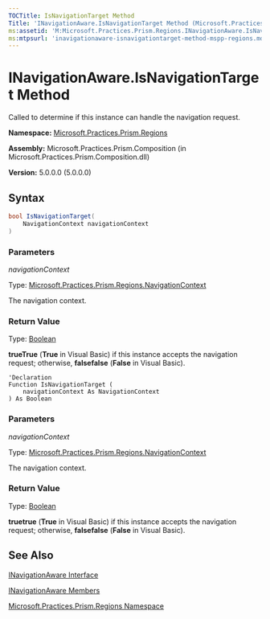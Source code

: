 ```yaml
---
TOCTitle: IsNavigationTarget Method
Title: 'INavigationAware.IsNavigationTarget Method (Microsoft.Practices.Prism.Regions)'
ms:assetid: 'M:Microsoft.Practices.Prism.Regions.INavigationAware.IsNavigationTarget(Microsoft.Practices.Prism.Regions.NavigationContext)'
ms:mtpsurl: 'inavigationaware-isnavigationtarget-method-mspp-regions.md'
---
```


# INavigationAware.IsNavigationTarget Method

Called to determine if this instance can handle the navigation request.

**Namespace:** [Microsoft.Practices.Prism.Regions](/patterns-practices/reference/mspp-regions-namespace)

**Assembly:** Microsoft.Practices.Prism.Composition (in Microsoft.Practices.Prism.Composition.dll)

**Version:** 5.0.0.0 (5.0.0.0)

## Syntax

```C#
bool IsNavigationTarget(
	NavigationContext navigationContext
)
```
### Parameters

*navigationContext*  

Type: [Microsoft.Practices.Prism.Regions.NavigationContext](/patterns-practices/reference/navigationcontext-class-mspp-regions)

The navigation context.

### Return Value

Type: [Boolean](http://msdn.microsoft.com/en-us/library/a28wyd50)

**trueTrue** (**True** in Visual Basic) if this instance accepts the navigation request; otherwise, **falsefalse** (**False** in Visual Basic).

```VB
'Declaration
Function IsNavigationTarget ( 
	navigationContext As NavigationContext
) As Boolean
```
### Parameters

*navigationContext*  

Type: [Microsoft.Practices.Prism.Regions.NavigationContext](/patterns-practices/reference/navigationcontext-class-mspp-regions)

The navigation context.

### Return Value

Type: [Boolean](http://msdn.microsoft.com/en-us/library/a28wyd50)

**truetrue** (**True** in Visual Basic) if this instance accepts the navigation request; otherwise, **falsefalse** (**False** in Visual Basic).

## See Also
[INavigationAware Interface](/patterns-practices/reference/inavigationaware-interface-mspp-regions)

[INavigationAware Members](/patterns-practices/reference/inavigationaware-members-mspp-regions)

[Microsoft.Practices.Prism.Regions Namespace](/patterns-practices/reference/mspp-regions-namespace)
